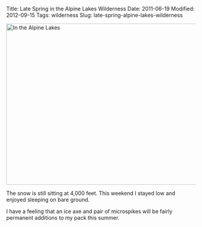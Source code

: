Title: Late Spring in the Alpine Lakes Wilderness
Date: 2011-06-19
Modified: 2012-09-15
Tags: wilderness
Slug: late-spring-alpine-lakes-wilderness

<a href="http://www.flickr.com/photos/pigmonkey/5850716605/" title="In the Alpine Lakes by Pig Monkey, on Flickr"><img src="http://farm4.static.flickr.com/3225/5850716605_4bbec35e85_z.jpg" width="640" height="427" alt="In the Alpine Lakes"></a>

The snow is still sitting at 4,000 feet. This weekend I stayed low and enjoyed sleeping on bare ground.

I have a feeling that an ice axe and pair of microspikes will be fairly permanent additions to my pack this summer.
